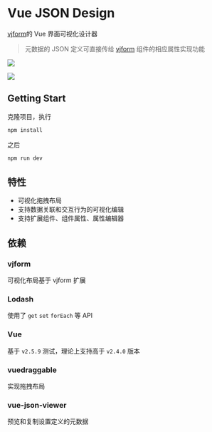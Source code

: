 # Vue JSON Design

[vjform](https://github.com/fyl080801/vjform)的 Vue 界面可视化设计器

> 元数据的 JSON 定义可直接传给 [vjform](https://github.com/fyl080801/vjform) 组件的相应属性实现功能

![](https://tva1.sinaimg.cn/large/00831rSTly1gcz3bpc8yij31f00u0154.jpg)

![](https://tva1.sinaimg.cn/large/00831rSTly1gcz3bt0dd1j31f00u0gup.jpg)

## Getting Start

克隆项目，执行

```bash
npm install
```

之后

```bash
npm run dev
```

## 特性

- 可视化拖拽布局
- 支持数据关联和交互行为的可视化编辑
- 支持扩展组件、组件属性、属性编辑器

## 依赖

### vjform

可视化布局基于 vjform 扩展

### Lodash

使用了 `get` `set` `forEach` 等 API

### Vue

基于 `v2.5.9` 测试，理论上支持高于 `v2.4.0` 版本

### vuedraggable

实现拖拽布局

### vue-json-viewer

预览和复制设置定义的元数据
